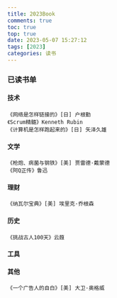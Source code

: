 ```yaml
---
title: 2023Book
comments: true
toc: true
top: true
date: 2023-05-07 15:27:12
tags: [2023]
categories: 读书
---
```


### 已读书单
#### 技术

```
《网络是怎样链接的》[日] 户根勤
《Scrum精髓》Kenneth Rubin
《计算机是怎样跑起来的》[日] 矢泽久雄
```

#### 文学

```
《枪炮、病菌与钢铁》[美] 贾雷德·戴蒙德
《阿Q正传》鲁迅
```

#### 理财

```
《纳瓦尔宝典》[美] 埃里克·乔根森
```

#### 历史

```
《挑战古人100天》云葭
```

#### 工具

#### 其他

```
《一个广告人的自白》[美] 大卫·奥格威
```
